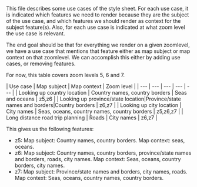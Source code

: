This file describes some use cases of the style sheet. For each use case, it is indicated which features we need to render because they are the subject of the use case, and which features we should render as context for the subject feature(s). Also, for each use case is indicated at what zoom level the use case is relevant.

The end goal should be that for everything we render on a given zoomlevel, we have a use case that mentions that feature either as map subject or map context on that zoomlevel. We can accomplish this either by adding use cases, or removing features.

For now, this table covers zoom levels 5, 6 and 7.

| Use case | Map subject | Map context | Zoom level |
| --- | --- | --- | --- | --- |
| Looking up country location | Country names, country borders | Seas and oceans | z5,z6 |
| Looking up province/state location|Province/state names and borders|Country borders | z6,z7 |
| Looking up city location | City names | Seas, oceans, country names, country borders | z5,z6,z7 |
| Long distance road trip planning | Roads | City names | z6,z7 |

This gives us the following features:
* z5: Map subject: Country names, country borders. Map context: seas, oceans.
* z6: Map subject: Country names, country borders, province/state names and borders, roads, city names. Map context: Seas, oceans, country borders, city names.
* z7: Map subject: Province/state names and borders, city names, roads. Map context: Seas, oceans, country names, country borders.
